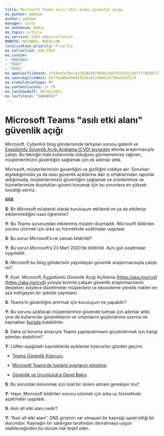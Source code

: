 ```yaml
---
title: Microsoft Teams asılı etki alanı güvenlik açığı
ms.author: pebaum
author: pebaum
manager: scotv
ms.audience: Admin
ms.topic: article
ms.service: o365-administration
ROBOTS: NOINDEX, NOFOLLOW
localization_priority: Priority
ms.collection: Adm_O365
ms.custom:
- "9002884"
- "5503"
- "5502"
ms.openlocfilehash: e7b9ed2e70a7a2c9281dd796de316bf43219c156ff1f0b8d734b428a482af4d6
ms.sourcegitcommit: b5f7da89a650d2915dc652449623c78be6247175
ms.translationtype: MT
ms.contentlocale: tr-TR
ms.lasthandoff: 08/05/2021
ms.locfileid: "54048932"
---
```

# <a name="microsoft-teams-dangling-domain-vulnerability"></a>Microsoft Teams "asılı etki alanı" güvenlik açığı

Microsoft, CyberArk blog gönderisinde tartışılan sorunu giderdi ve [Eşgüdümlü Güvenlik Açığı Açıklama (CVD) programı](https://aka.ms/cvd) altında araştırmacıyla çalıştı. Bu tekniğin hala kullanımda olduğunu görmememize rağmen, müşterilerimizin güvenliğini sağlamak için ek adımlar attık.

Microsoft, müşterilerimizin güvenliğini ve gizliliğini ciddiye alır. Sorunları algıladığımızda ya da olası güvenlik açıklarına dair iş ortaklarından raporlar aldığımızda, müşterilerimizin güvenliğini sağlamak ve ürünlerimize ve hizmetlerimize duydukları güveni korumak için bu sorunlara en yüksek önceliği veririz.

**SSS**

**S**: Bir Microsoft müşterisi olarak kuruluşum etkilendi mi ya da etkilenip etkilenmediğini nasıl öğrenirim?

**Y**: Bu Teams sorunundan etkilenmiş müşteri duymadık. Microsoft bildirilen sorunu çözmek için arka uç hizmetinde azaltmalar uyguladı.

**S**: Bu sorun Microsoft’a ne zaman bildirildi?

**Y**: Bu sorun Microsoft’a 23 Mart 2020’de bildirildi. Aynı gün azaltmalar uyguladık.

**S**: Microsoft bu blog gönderisini yayımlayan güvenlik araştırmacısıyla çalıştı mı?

**Y**: Evet. Microsoft, Eşgüdümlü Güvenlik Açığı Açıklama [https://aka.ms/cvd](https://aka.ms/cvd) yoluyla bizimle çalışan güvenlik araştırmacılarını destekler, böylece düzeltmeler müşterilere ve ekosisteme yönelik riskleri en aza indirgeyen bir şekilde yayınlanır.  

**S**: Teams’in güvenliğini artırmak için kuruluşum ne yapabilir?  

**Y**: Bu sorunu azaltarak müşterilerimizi güvende tutmak için adımlar attık; yine de kullanıcılar güvenliklerini ve ortamlarını güçlendirme üzerine ek kaynakları [burada](https://www.microsoft.com/microsoft-365/blog/2020/04/06/it-professionals-privacy-security-microsoft-teams/) bulabilirler.  

**S**: Daha iyi koruma amacıyla Teams yapılandırmamı güçlendirmek için hangi adımları atabilirim?

**Y**: Lütfen aşağıdaki kaynaklarda açıklanan kılavuzları gözden geçirin: 

- [Teams Güvenlik Kılavuzu](https://docs.microsoft.com/microsoftteams/teams-security-guide)

- [Microsoft Teams’de toplantı ayarlarını yönetme](https://docs.microsoft.com/microsoftteams/meeting-settings-in-teams)

- [Güvenlik ve Uyumluluk’a Genel Bakış](https://docs.microsoft.com/microsoftteams/security-compliance-overview)

**S**: Bu sorundan korunmak için özel bir önlem almam gerekiyor mu?

**Y**: Hayır. Microsoft bildirilen sorunu çözmek için arka uç hizmetinde azaltmalar uyguladı.

**S**: Asılı alt etki alanı nedir?

**Y**:  “Asılı alt etki alanı”, DNS girişinin var olmayan bir kaynağı işaret ettiği bir durumdur.  Kaynağın bir saldırgan tarafından devralmaya uygun olabileceğinden bu durum risk teşkil eder.
